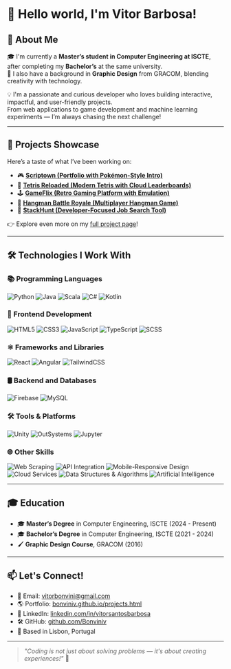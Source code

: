 # 👋 Hello world, I'm Vitor Barbosa!

## 🎯 About Me
🎓 I'm currently a **Master’s student in Computer Engineering at ISCTE**, after completing my **Bachelor’s** at the same university.  
🎨 I also have a background in **Graphic Design** from GRACOM, blending creativity with technology.

💡 I'm a passionate and curious developer who loves building interactive, impactful, and user-friendly projects.  
From web applications to game development and machine learning experiments — I’m always chasing the next challenge!

---

## 🚀 Projects Showcase
Here’s a taste of what I’ve been working on:

- 🎮 **[Scriptown (Portfolio with Pokémon-Style Intro)](https://bonviniv.github.io)**
- 🧱 **[Tetris Reloaded (Modern Tetris with Cloud Leaderboards)](https://bonviniv.github.io/tetris.html)**
- 🕹️ **[GameFlix (Retro Gaming Platform with Emulation)](https://bonviniv.github.io/gameflix.html)**
- 🧩 **[Hangman Battle Royale (Multiplayer Hangman Game)](https://bonviniv.github.io/hanging.html)**
- 💼 **[StackHunt (Developer-Focused Job Search Tool)](https://bonviniv.github.io/stackhunt.html)**

👉 Explore even more on my [full project page](https://bonviniv.github.io/projects.html)!

---

## 🛠️ Technologies I Work With

### 📚 Programming Languages
![Python](https://img.shields.io/badge/-Python-3776AB?style=flat-square&logo=python&logoColor=white)
![Java](https://img.shields.io/badge/-Java-007396?style=flat-square&logo=java&logoColor=white)
![Scala](https://img.shields.io/badge/-Scala-DC322F?style=flat-square&logo=scala&logoColor=white)
![C#](https://img.shields.io/badge/-C%23-239120?style=flat-square&logo=c-sharp&logoColor=white)
![Kotlin](https://img.shields.io/badge/-Kotlin-7F52FF?style=flat-square&logo=kotlin&logoColor=white)

### 🎨 Frontend Development
![HTML5](https://img.shields.io/badge/-HTML5-E34F26?style=flat-square&logo=html5&logoColor=white)
![CSS3](https://img.shields.io/badge/-CSS3-1572B6?style=flat-square&logo=css3)
![JavaScript](https://img.shields.io/badge/-JavaScript-F7DF1E?style=flat-square&logo=javascript&logoColor=black)
![TypeScript](https://img.shields.io/badge/-TypeScript-3178C6?style=flat-square&logo=typescript)
![SCSS](https://img.shields.io/badge/-SCSS-CC6699?style=flat-square&logo=sass&logoColor=white)

### ⚛️ Frameworks and Libraries
![React](https://img.shields.io/badge/-React-61DAFB?style=flat-square&logo=react&logoColor=black)
![Angular](https://img.shields.io/badge/-Angular-DD0031?style=flat-square&logo=angular&logoColor=white)
![TailwindCSS](https://img.shields.io/badge/-TailwindCSS-38B2AC?style=flat-square&logo=tailwind-css&logoColor=white)

### 🛢️ Backend and Databases
![Firebase](https://img.shields.io/badge/-Firebase-FFCA28?style=flat-square&logo=firebase&logoColor=black)
![MySQL](https://img.shields.io/badge/-MySQL-4479A1?style=flat-square&logo=mysql&logoColor=white)

### 🛠️ Tools & Platforms
![Unity](https://img.shields.io/badge/-Unity-000000?style=flat-square&logo=unity&logoColor=white)
![OutSystems](https://img.shields.io/badge/-OutSystems-FF0C2B?style=flat-square&logo=outsystems&logoColor=white)
![Jupyter](https://img.shields.io/badge/-Jupyter-F37626?style=flat-square&logo=jupyter&logoColor=white)

### 🌐 Other Skills
![Web Scraping](https://img.shields.io/badge/-Web%20Scraping-4B8BBE?style=flat-square&logo=python&logoColor=white)
![API Integration](https://img.shields.io/badge/-API%20Integration-006400?style=flat-square&logo=apachespark&logoColor=white)
![Mobile-Responsive Design](https://img.shields.io/badge/-Mobile%20Responsive-FFA500?style=flat-square&logo=responsive&logoColor=white)
![Cloud Services](https://img.shields.io/badge/-Cloud%20Services-4285F4?style=flat-square&logo=googlecloud&logoColor=white)
![Data Structures & Algorithms](https://img.shields.io/badge/-Data%20Structures%20&%20Algorithms-008080?style=flat-square&logo=leetcode&logoColor=white)
![Artificial Intelligence](https://img.shields.io/badge/-Artificial%20Intelligence-9932CC?style=flat-square&logo=tensorflow&logoColor=white)

---

## 🎓 Education
- 🎓 **Master’s Degree** in Computer Engineering, ISCTE (2024 - Present)
- 🎓 **Bachelor’s Degree** in Computer Engineering, ISCTE (2021 - 2024)
- 🖌️ **Graphic Design Course**, GRACOM (2016)

---

## 📫 Let's Connect!
- 📧 Email: [vitorbonvini@gmail.com](mailto:vitorbonvini@gmail.com)
- 🌎 Portfolio: [bonviniv.github.io/projects.html](https://bonviniv.github.io/projects.html)
- 💼 LinkedIn: [linkedin.com/in/vitorsantosbarbosa](https://linkedin.com/in/vitorsantosbarbosa)
- 🛠️ GitHub: [github.com/Bonviniv](https://github.com/Bonviniv)
- 📍 Based in Lisbon, Portugal

---

> _"Coding is not just about solving problems — it's about creating experiences!"_ 🚀
